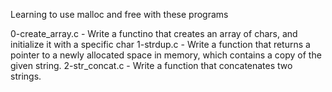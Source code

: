 Learning to use malloc and free with these programs

0-create_array.c - Write a functino that creates an array of chars, and initialize it with a specific char
1-strdup.c - Write a function that returns a pointer to a newly allocated space in memory, which contains a copy of the given string.
2-str_concat.c - Write a function that concatenates two strings.

